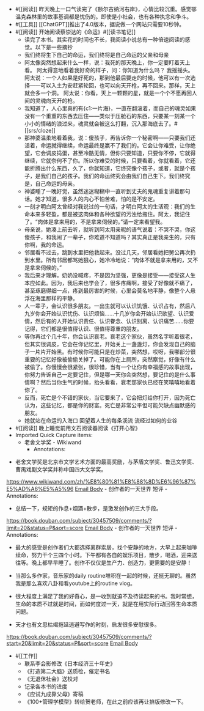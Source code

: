 - #[[阅读]] 昨天晚上一口气读完了《额尔古纳河右岸》，心情比较沉重。感觉鄂温克森林里的故事基调都是忧伤的。即使是小社会，也有各种执念和争斗。
- #[[工具]] [[ChatGPT]]推出了4.0版本，据说做一个网站只需要10秒钟。
- #[[阅读]] 开始阅读蔡崇达的《命运》#[[读书笔记]]
    - 读完了本书。其实花的时间也不长，我阅读小说总有一种倍速阅读的感觉。以下是一些摘抄
    - 我们终将生下自己的命运，我们终将是自己命运的父亲和母亲
    - 阿太像突然想起来什么一样，说：我死的那天晚上，你一定要盯着天上看。
阿太得意地看着我好奇的样子，问：你知道为什么吗？
我摇摇头。
阿太说：一个人如果是好死的，那到他最后要走的时候，他可以有一次选择——可以入土为安赶紧轮回，也可以向天开枪，再不回来。那样，天上就会多一个洞。
阿太说：你看，天上一颗颗的星，就是一个个不愿再回人间的灵魂向天开的枪。
    - 我知道了，人心里真的有{c1:一片海}，一直在翻滚着，而自己的魂灵如果没有一个重重的东西去压住——类似于压舱石的东西，只要某一刻某一个小小的情绪的浪过来，魂灵就会被这么打翻，沉入那海底去了。#[[srs/cloze]]
    - 那神婆温柔地看着我，说：傻孩子，再告诉你一个秘密啊——只要我们还活着，命运就得继续，命运最终是赢不了我们的。它会让你难受，让你绝望，它会调皮捣蛋，甚至冷酷无情，但你只要知道，只要你不停，它就得继续，它就奈何不了你。所以你难受的时候，只要看着，你就看着，它还能折腾出什么东西，久了，你就知道，它终究像个孩子，或者，就是个孩子，是我们自己的孩子。我们的命运终究会由我们自己生下。我们终究是，自己命运的母亲。
    - 神婆睡了一晚好觉，虽然迷迷糊糊中一直听到丈夫的鬼魂重复讲着那句话。她才知道，很多人的内心不怕苦难，怕的是不安定。
    - 一刻才明白阿太曾经对我说过的一句话，才明白阿太的生活观：我们的生命本来多轻盈，都是被这肉体和各种欲望的污浊给拖住。阿太，我记住了。“肉体是拿来用的，不是拿来伺候的。”请一定来看望我。
    - 母亲说，她凑上前去听，就听到阿太用亲昵的语气说着：不哭不哭，你这傻孩子，和我闹了一辈子，你难道不知道吗？其实真正是我亲生的，只有你啊，我的命运。
    - 邻居看不过去，跳到水里把他救起来。没过几天，邻居看她把舅公再次扔到水里。所有邻居都骂她狠心，她冷冷地说：“肉体不就是拿来用的，又不是拿来伺候的。”
    - 我后来才理解，奶奶没喊疼，不是因为坚强，更像是接受——接受这人生本应如此。因为，我后来也学会了，很多疼痛啊，接受了好像就不痛了，甚至琢磨得细一点，疼到最厉害的时候，心里会莫名地平静，像整个人悬浮在海里那样的平静。
    - 人一辈子，会认识很多朋友。一出生就可以认识饥饿、认识占有，然后八九岁你会开始认识忧伤、认识烦恼……十几岁你会开始认识欲望、认识爱情，然后有的人开始认识责任、认识眷念、认识别离、认识痛苦……你要记得，它们都是很值得认识、很值得尊重的朋友。
    - 等你再过个几十年，你会认识衰老。衰老这个家伙，虽然名字听着很老，但其实很调皮，它会在你记忆里，开始关上一盏盏灯，你会发现自己的脑子一片片开始黑。有时候你可能只是在炒菜，突然想，哎呀，我哪部分很重要的记忆好像被偷偷关掉了。可能你在上厕所，突然察觉，好像有什么被偷了。你慢慢会很紧张，很珍惜，当有一个让你有幸福感的故事出现，你努力告诉自己一定要记住，但是哪一天你会突然想，要记住的是什么事情啊？然后当你生气的时候，抬头看看，衰老那家伙已经在笑嘻嘻地看着你了。
    - 反而，死亡是个不错的家伙，当它要来了，它会把灯给你打开，因为死亡认为，这些记忆，都是你的财富。死亡是非常公平但可能欠缺点幽默感的朋友。
    - 她就站在命运的入海口
回望着人生的每条溪流
流经过如何的业谷
- #[[阅读]] 晚上睡觉前用文石阅读器阅读《打开心智》
- Imported Quick Capture items:
    - 老舍文学奖 - Wikiwand
        - Annotations:

* 老舍文学奖是北京市文学艺术方面的最高奖励，与茅盾文学奖、鲁迅文学奖、曹禺戏剧文学奖并称中国四大文学奖。



https://www.wikiwand.com/zh/%E8%80%81%E8%88%8D%E6%96%87%E5%AD%A6%E5%A5%96 [Email Body](https://files.todoist.com/5-uVFxM4ODE11BZcrJ80br2B5u9CU2RJqp_MdlprdGL0e7QK_aBzW3X0SvXPn8u9/by/21878347/as/file.html)
    - 创作者的一天世界 短评
        - Annotations:

* 总结一下，规矩的作息+烟酒+散步，是激发创作的三大手段。



https://book.douban.com/subject/30457509/comments/?limit=20&status=P&sort=score [Email Body](https://files.todoist.com/A8M4i8YSZvqfm04ac1L7nR_uZukgGaDCz5nCbZB1AHOshmJES-PxB7nPsakXGwPk/by/21878347/as/file.html)
    - 创作者的一天世界 短评
        - Annotations:

* 最大的感受是创作者们大都选择离群索居，找个安静的地方，大早上起来咖啡续命，努力干个三四个小时。下午都有各自的娱乐项目，散步，喝酒，迎来送往等。晚上都早早睡了。创作不仅仅是生产力、创造力，更需要的是安静！

* 当那么多作家，音乐家的daily routine堆积在一起的时候，还挺无聊的。虽然我是那么喜欢八卦和看youtube上的routine vlog。

* 很大程度上满足了我的好奇心，是一收到就迫不及待读起来的书。我时常想，生命的本质不过就是时间，而如何度过一天，就是在用实际行动回答生命本质问题。

* 天才也有文思枯竭拖延逃避写作的时刻，启发很多安慰很多。



https://book.douban.com/subject/30457509/comments/?start=20&limit=20&status=P&sort=score [Email Body](https://files.todoist.com/8GFSOYdFgezDiRgE3c5EfkFhhNAK4tSR_jYC78fBU3BB68sXt_tRek0ktPG1cgoj/by/21878347/as/file.html)
- #[[工作]]
    - 联系李会影修改《日本经济三十年史》
    - 《打造第二大脑》送质检，催定书名
    - 《无退休社会》送校对
    - 记录各本书的进度
    - 《应试九成靠父母》寄稿
    - 《100+管理学模型》转给贺老师，在此之前应该再让排版修改一下。
